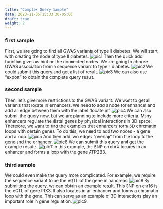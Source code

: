 ```yaml
---
title: "Complex Query Sample"
date: 2023-11-06T15:33:30-05:00
draft: true
weight: 2
---
```

### first sample
First, we are going to find all GWAS variants of type II diabetes.
We will start with creating the node of type II diabetes.
![pic1](/images/tutorial_img/picture1.png?width=600px)
Then the quick add function gives us hint on the connected nodes. We are going to choose GWAS association from a sequence variant to type II diabetes.
![pic2](/images/tutorial_img/picture2.png?width=500px)
We could submit this query and get a list of result.
![pic3](/images/tutorial_img/picture3.png?width=500px)
We can also use “export” to obtain the complete query result.

### second sample
Then, let’s give more restrictions to the GWAS variant. We want to get all variants that locate in enhancers.
We need to add a node for enhancer and add an edge between them with the label “locate in”.
![pic4](/images/tutorial_img/picture4.png?width=600px)
We can also submit the query now, but we are planning to include more criteria.
Many enhancers regulate the distal genes by physical interactions in 3D space. Therefore, we want to find the examples that enhancers form 3D chromatin loops with certain genes.
To do this, we need to add two nodes - a gene and a loop.
![pic5](/images/tutorial_img/picture5.png?width=500px)
And then add two edges “overlap” from the loop to the gene and the enhancer.
![pic6](/images/tutorial_img/picture6.png?width=500px)
We can submit this query and get the example results.
![pic7](/images/tutorial_img/picture7.png?width=500px)
In this example, the SNP on chrX locates in an enhancer and forms a loop with the gene ATP2B3.

### third sample
We could even make the query more complicated. For example, we require the sequence variant to be the eQTL of the gene in pancreas.
![pic8](/images/tutorial_img/picture8.png?width=600px)
By submitting the query, we can obtain an example result. This SNP on chr16 is the eQTL of gene IRX3. It also locates in an enhancer and forms a chromatin loop with the gene. This can serve as an example of 3D interactions play an important role in gene regulation.
![pic9](/images/tutorial_img/picture9.png?width=500px)

